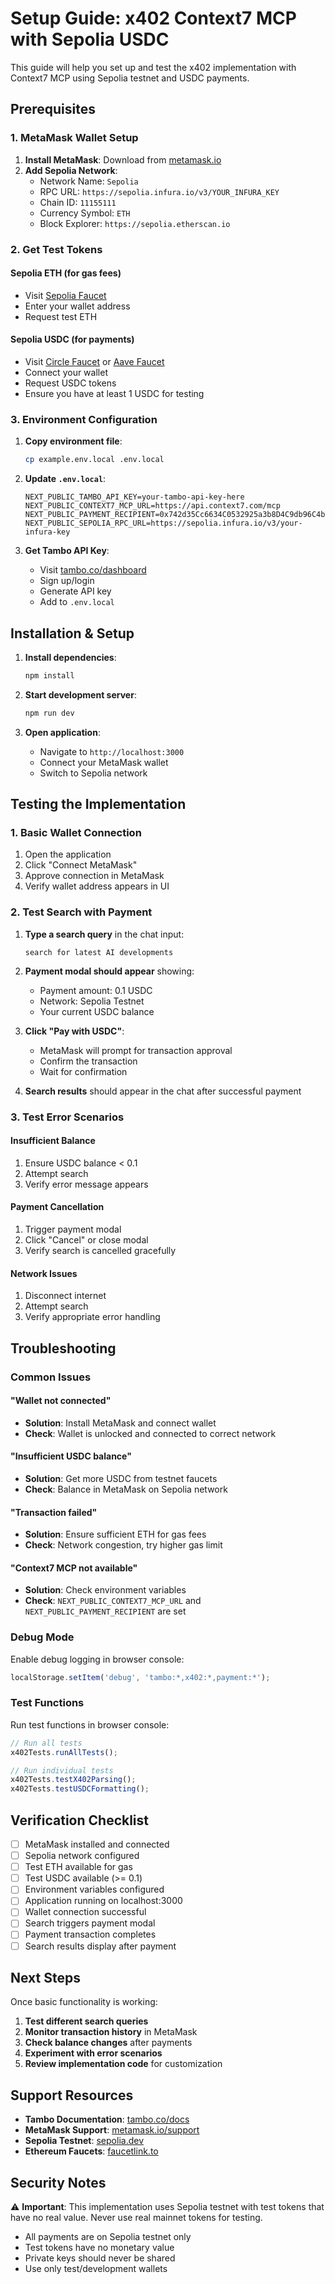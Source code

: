 # Setup Guide: x402 Context7 MCP with Sepolia USDC

This guide will help you set up and test the x402 implementation with Context7 MCP using Sepolia testnet and USDC payments.

## Prerequisites

### 1. MetaMask Wallet Setup

1. **Install MetaMask**: Download from [metamask.io](https://metamask.io)
2. **Add Sepolia Network**:
   - Network Name: `Sepolia`
   - RPC URL: `https://sepolia.infura.io/v3/YOUR_INFURA_KEY`
   - Chain ID: `11155111`
   - Currency Symbol: `ETH`
   - Block Explorer: `https://sepolia.etherscan.io`

### 2. Get Test Tokens

#### Sepolia ETH (for gas fees)
- Visit [Sepolia Faucet](https://sepoliafaucet.com/)
- Enter your wallet address
- Request test ETH

#### Sepolia USDC (for payments)
- Visit [Circle Faucet](https://faucet.circle.com/) or [Aave Faucet](https://staging.aave.com/faucet/)
- Connect your wallet
- Request USDC tokens
- Ensure you have at least 1 USDC for testing

### 3. Environment Configuration

1. **Copy environment file**:
   ```bash
   cp example.env.local .env.local
   ```

2. **Update `.env.local`**:
   ```env
   NEXT_PUBLIC_TAMBO_API_KEY=your-tambo-api-key-here
   NEXT_PUBLIC_CONTEXT7_MCP_URL=https://api.context7.com/mcp
   NEXT_PUBLIC_PAYMENT_RECIPIENT=0x742d35Cc6634C0532925a3b8D4C9db96C4b4d8b6
   NEXT_PUBLIC_SEPOLIA_RPC_URL=https://sepolia.infura.io/v3/your-infura-key
   ```

3. **Get Tambo API Key**:
   - Visit [tambo.co/dashboard](https://tambo.co/dashboard)
   - Sign up/login
   - Generate API key
   - Add to `.env.local`

## Installation & Setup

1. **Install dependencies**:
   ```bash
   npm install
   ```

2. **Start development server**:
   ```bash
   npm run dev
   ```

3. **Open application**:
   - Navigate to `http://localhost:3000`
   - Connect your MetaMask wallet
   - Switch to Sepolia network

## Testing the Implementation

### 1. Basic Wallet Connection

1. Open the application
2. Click "Connect MetaMask"
3. Approve connection in MetaMask
4. Verify wallet address appears in UI

### 2. Test Search with Payment

1. **Type a search query** in the chat input:
   ```
   search for latest AI developments
   ```

2. **Payment modal should appear** showing:
   - Payment amount: 0.1 USDC
   - Network: Sepolia Testnet
   - Your current USDC balance

3. **Click "Pay with USDC"**:
   - MetaMask will prompt for transaction approval
   - Confirm the transaction
   - Wait for confirmation

4. **Search results** should appear in the chat after successful payment

### 3. Test Error Scenarios

#### Insufficient Balance
1. Ensure USDC balance < 0.1
2. Attempt search
3. Verify error message appears

#### Payment Cancellation
1. Trigger payment modal
2. Click "Cancel" or close modal
3. Verify search is cancelled gracefully

#### Network Issues
1. Disconnect internet
2. Attempt search
3. Verify appropriate error handling

## Troubleshooting

### Common Issues

#### "Wallet not connected"
- **Solution**: Install MetaMask and connect wallet
- **Check**: Wallet is unlocked and connected to correct network

#### "Insufficient USDC balance"
- **Solution**: Get more USDC from testnet faucets
- **Check**: Balance in MetaMask on Sepolia network

#### "Transaction failed"
- **Solution**: Ensure sufficient ETH for gas fees
- **Check**: Network congestion, try higher gas limit

#### "Context7 MCP not available"
- **Solution**: Check environment variables
- **Check**: `NEXT_PUBLIC_CONTEXT7_MCP_URL` and `NEXT_PUBLIC_PAYMENT_RECIPIENT` are set

### Debug Mode

Enable debug logging in browser console:
```javascript
localStorage.setItem('debug', 'tambo:*,x402:*,payment:*');
```

### Test Functions

Run test functions in browser console:
```javascript
// Run all tests
x402Tests.runAllTests();

// Run individual tests
x402Tests.testX402Parsing();
x402Tests.testUSDCFormatting();
```

## Verification Checklist

- [ ] MetaMask installed and connected
- [ ] Sepolia network configured
- [ ] Test ETH available for gas
- [ ] Test USDC available (>= 0.1)
- [ ] Environment variables configured
- [ ] Application running on localhost:3000
- [ ] Wallet connection successful
- [ ] Search triggers payment modal
- [ ] Payment transaction completes
- [ ] Search results display after payment

## Next Steps

Once basic functionality is working:

1. **Test different search queries**
2. **Monitor transaction history** in MetaMask
3. **Check balance changes** after payments
4. **Experiment with error scenarios**
5. **Review implementation code** for customization

## Support Resources

- **Tambo Documentation**: [tambo.co/docs](https://tambo.co/docs)
- **MetaMask Support**: [metamask.io/support](https://metamask.io/support)
- **Sepolia Testnet**: [sepolia.dev](https://sepolia.dev)
- **Ethereum Faucets**: [faucetlink.to](https://faucetlink.to)

## Security Notes

⚠️ **Important**: This implementation uses Sepolia testnet with test tokens that have no real value. Never use real mainnet tokens for testing.

- All payments are on Sepolia testnet only
- Test tokens have no monetary value
- Private keys should never be shared
- Use only test/development wallets
